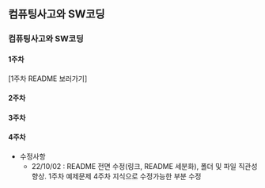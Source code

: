 ## 컴퓨팅사고와 SW코딩
### 컴퓨팅사고와 SW코딩

#### 1주차
[1주차 README 보러가기]

#### 2주차


#### 3주차


#### 4주차



* 수정사항
  * 22/10/02 : README 전면 수정(링크, README 세분화), 폴더 및 파일 직관성 향상. 1주차 예제문제 4주차 지식으로 수정가능한 부분 수정
